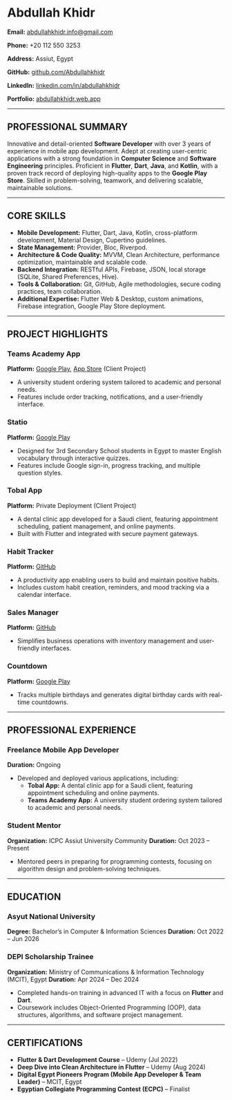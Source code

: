 # **Abdullah Khidr**

**Email:** [abdullahkhidr.info@gmail.com](mailto:abdullahkhidr.info@gmail.com)

**Phone:** +20 112 550 3253

**Address:** Assiut, Egypt

**GitHub:** [github.com/Abdullahkhidr](https://github.com/Abdullahkhidr)

**LinkedIn:** [linkedin.com/in/abdullahkhidr](https://www.linkedin.com/in/abdullahkhidr)

**Portfolio:** [abdullahkhidr.web.app](https://abdullahkhidr.web.app/)

---

## **PROFESSIONAL SUMMARY**

Innovative and detail-oriented **Software Developer** with over 3 years of experience in mobile app development. Adept at creating user-centric applications with a strong foundation in **Computer Science** and **Software Engineering** principles. Proficient in **Flutter**, **Dart**, **Java**, and **Kotlin**, with a proven track record of deploying high-quality apps to the **Google Play Store**. Skilled in problem-solving, teamwork, and delivering scalable, maintainable solutions.

---

## **CORE SKILLS**

- **Mobile Development:** Flutter, Dart, Java, Kotlin, cross-platform development, Material Design, Cupertino guidelines.
- **State Management:** Provider, Bloc, Riverpod.
- **Architecture & Code Quality:** MVVM, Clean Architecture, performance optimization, maintainable and scalable code.
- **Backend Integration:** RESTful APIs, Firebase, JSON, local storage (SQLite, Shared Preferences, Hive).
- **Tools & Collaboration:** Git, GitHub, Agile methodologies, secure coding practices, team collaboration.
- **Additional Expertise:** Flutter Web & Desktop, custom animations, Firebase integration, Google Play Store deployment.

---

## **PROJECT HIGHLIGHTS**

### **Teams Academy App**
**Platform:** [Google Play](https://play.google.com/store/apps/details?id=com.teamsacademy.teams_academy), [App Store](https://apps.apple.com/us/app/teams-academy/id6670338266) (Client Project)
- A university student ordering system tailored to academic and personal needs.
- Features include order tracking, notifications, and a user-friendly interface.

### **Statio**
**Platform:** [Google Play](https://play.google.com/store/apps/details?id=com.statio.words)
- Designed for 3rd Secondary School students in Egypt to master English vocabulary through interactive quizzes.
- Features include Google sign-in, progress tracking, and multiple question styles.

### **Tobal App**
**Platform:** Private Deployment (Client Project)
- A dental clinic app developed for a Saudi client, featuring appointment scheduling, patient management, and online payments.
- Built with Flutter and integrated with secure payment gateways.

### **Habit Tracker**
**Platform:** [GitHub](https://github.com/Abdullahkhidr/habit-tracker)
- A productivity app enabling users to build and maintain positive habits.
- Includes custom habit creation, reminders, and mood tracking via a calendar interface.

### **Sales Manager**
**Platform:** [GitHub](https://github.com/Abdullahkhidr/sales-manager)
- Simplifies business operations with inventory management and user-friendly interfaces.

### **Countdown**
**Platform:** [Google Play](https://play.google.com/store/apps/details?id=com.abdullah.coundown)
- Tracks multiple birthdays and generates digital birthday cards with real-time countdowns.

---

## **PROFESSIONAL EXPERIENCE**

### **Freelance Mobile App Developer**
**Duration:** Ongoing
- Developed and deployed various applications, including:
  - **Tobal App:** A dental clinic app for a Saudi client, featuring appointment scheduling and online payments.
  - **Teams Academy App:** A university student ordering system tailored to academic and personal needs.

### **Student Mentor**
**Organization:** ICPC Assiut University Community
**Duration:** Oct 2023 – Present
- Mentored peers in preparing for programming contests, focusing on algorithm design and problem-solving techniques.

---

## **EDUCATION**

### **Asyut National University**
**Degree:** Bachelor’s in Computer & Information Sciences
**Duration:** Oct 2022 – Jun 2026

### **DEPI Scholarship Trainee**
**Organization:** Ministry of Communications & Information Technology (MCIT), Egypt
**Duration:** Apr 2024 – Dec 2024
- Completed hands-on training in advanced IT with a focus on **Flutter** and **Dart**.
- Coursework includes Object-Oriented Programming (OOP), data structures, algorithms, and software project management.

---

## **CERTIFICATIONS**

- **Flutter & Dart Development Course** – Udemy (Jul 2022)
- **Deep Dive into Clean Architecture in Flutter** – Udemy (Aug 2024)
- **Digital Egypt Pioneers Program (Mobile App Developer & Team Leader)** – MCIT, Egypt
- **Egyptian Collegiate Programming Contest (ECPC)** – Finalist
